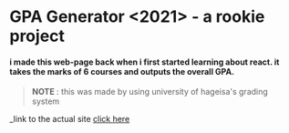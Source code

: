 # GPA Generator <2021> - a rookie project
#### i made this web-page back when i first started learning about react. it takes the marks of 6 courses and outputs the overall GPA.
 
>__NOTE__ :  this was made by using university of hageisa's grading system

_link to the actual site [click here](https://uoh-ggen.netlify.app/)